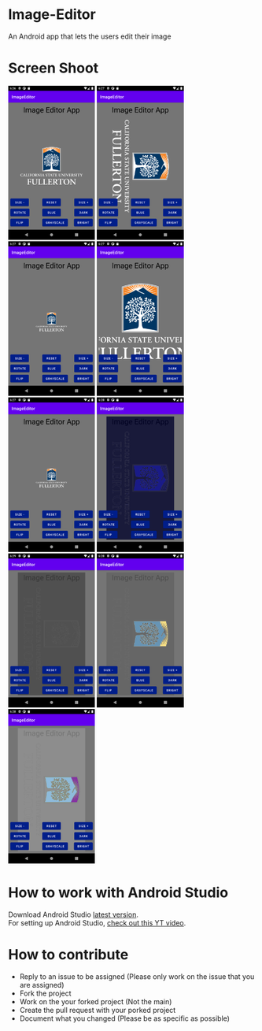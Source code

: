 # Image-Editor
An Android app that lets the users edit their image

# Screen Shoot
<img src="/Pic/UI.png" width="35%">     <img src="/Pic/Rotate.png" width="35%"><img src="/Pic/Size-.png" width="35%">
<img src="/Pic/Size+.png" width="35%">        <img src="/Pic/Size-.png" width="35%">
<img src="/Pic/Blue.png" width="35%">       <img src="/Pic/GrayScale.png" width="35%">
<img src="/Pic/Dark.png" width="35%">       <img src="/Pic/Bright.png" width="35%">

# How to work with Android Studio
Download Android Studio [latest version](https://developer.android.com/studio).<br/>
For setting up Android Studio, [check out this YT video](https://www.youtube.com/watch?v=fis26HvvDII&t=21125s).

# How to contribute
+ Reply to an issue to be assigned (Please only work on the issue that you are assigned)
+ Fork the project
+ Work on the your forked project (Not the main)
+ Create the pull request with your porked project
+ Document what you changed (Please be as specific as possible)
